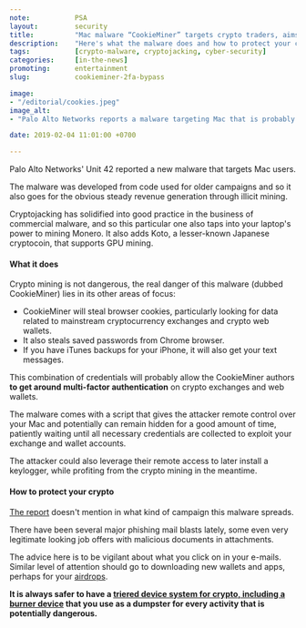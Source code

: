 ```yaml
---
note:           PSA
layout:         security
title:          "Mac malware “CookieMiner” targets crypto traders, aims to bypass 2FA on exchanges and web wallets"
description:    "Here's what the malware does and how to protect your crypto."
tags:           [crypto-malware, cryptojacking, cyber-security]
categories:     [in-the-news]
promoting:      entertainment
slug:           cookieminer-2fa-bypass

image:
- "/editorial/cookies.jpeg"
image_alt:
- "Palo Alto Networks reports a malware targeting Mac that is probably bypassing 2FA on crypto exchanges thanks to a combination of stolen user data"

date: 2019-02-04 11:01:00 +0700

---
```


Palo Alto Networks' Unit 42 reported a new malware that targets Mac users.

The malware was developed from code used for older campaigns and so it also goes for the obvious steady revenue generation through illicit mining.

Cryptojacking has solidified into good practice in the business of commercial malware, and so this particular one also taps into your laptop's power to mining Monero. It also adds Koto, a lesser-known Japanese cryptocoin, that supports GPU mining.

#### What it does

Crypto mining is not dangerous, the real danger of this malware (dubbed CookieMiner) lies in its other areas of focus:

* CookieMiner will steal browser cookies, particularly looking for data related to mainstream cryptocurrency exchanges and crypto web wallets.
* It also steals saved passwords from Chrome browser.
* If you have iTunes backups for your iPhone, it will also get your text messages.

This combination of credentials will probably allow the CookieMiner authors **to get around multi-factor authentication** on crypto exchanges and web wallets.

The malware comes with a script that gives the attacker remote control over your Mac and potentially can remain hidden for a good amount of time, patiently waiting until all necessary credentials are collected to exploit your exchange and wallet accounts.

The attacker could also leverage their remote access to later install a keylogger, while profiting from the crypto mining in the meantime.

#### How to protect your crypto

[The report](https://unit42.paloaltonetworks.com/mac-malware-steals-cryptocurrency-exchanges-cookies/) doesn't mention in what kind of campaign this malware spreads.

There have been several major phishing mail blasts lately, some even very legitimate looking job offers with malicious documents in attachments.

The advice here is to be vigilant about what you click on in your e-mails. Similar level of attention should go to downloading new wallets and apps, perhaps for your [airdrops](https://www/altcointrading.net/airdrops/).

**It is always safer to have a [triered device system for crypto, including a burner device](https://www.altcointrading.net/security/device-management) that you use as a dumpster for every activity that is potentially dangerous.**
